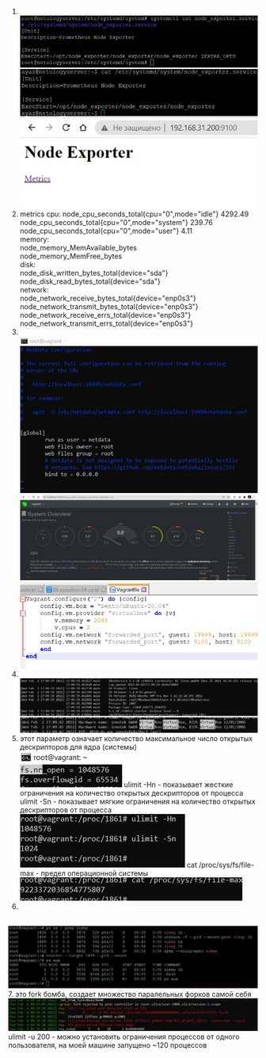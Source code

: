 1. <br/>![node_exporter](img/1.1.jpg)
<br/>![node_exporter](img/1.2.jpg)
<br/>![node_exporter](img/1.3.jpg)
1. metrics
cpu:
node_cpu_seconds_total{cpu="0",mode="idle"} 4292.49 <br/>
node_cpu_seconds_total{cpu="0",mode="system"} 239.76 <br/>
node_cpu_seconds_total{cpu="0",mode="user"} 4.11 <br/>
memory:<br/>
node_memory_MemAvailable_bytes <br/>
node_memory_MemFree_bytes <br/>
disk:<br/>
node_disk_written_bytes_total{device="sda"}<br/>
node_disk_read_bytes_total{device="sda"}<br/>
network:<br/>
node_network_receive_bytes_total{device="enp0s3"} <br/>
node_network_transmit_bytes_total{device="enp0s3"}<br/>
node_network_receive_errs_total{device="enp0s3"}<br/>
node_network_transmit_errs_total{device="enp0s3"}<br/>
1. <br/>![netdata](img/3.1.jpg)
<br/>![netdata](img/3.2.jpg)
<br/>![netdata](img/3.3.jpg)
1. <br/>![dmesg](img/4.1.jpg)
<br/>![netdata](img/4.2.jpg)
1. этот параметр означает количество максимальное число открытых дескрипторов для ядра (системы)
<br/>![limits_fd](img/5.1.jpg)
ulimit -Hn - показывает жесткие ограничения на количество открытых дескрипторов от процесса
ulimit -Sn - показывает мягкие ограничения на количество открытых дескрипторов от процесса
<br/>![limits_fd](img/5.2.jpg)
cat /proc/sys/fs/file-max - предел операционной системы
<br/>![limits_fd](img/5.3.jpg)
1.
<br/>![namespaces](img/6.jpg)
7. это fork бомба, создает множество паралельных форков самой себя
<br/>![fork-bomb](img/7.jpg)
ulimit -u 200 - можно установить ограничения процессов от одного пользователя, на моей машине запущено ~120 процессов
